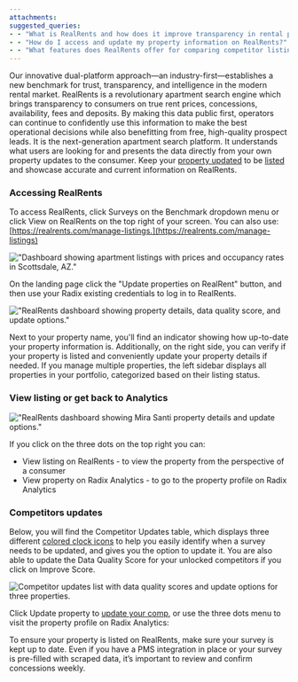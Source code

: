 ```yaml
---
attachments: 
suggested_queries:
- - "What is RealRents and how does it improve transparency in rental pricing?"
- - "How do I access and update my property information on RealRents?"
- - "What features does RealRents offer for comparing competitor listings?"
---
```

Our innovative dual-platform approach—an industry-first—establishes a new benchmark for trust, transparency, and intelligence in the modern rental market. RealRents is a revolutionary apartment search engine which brings transparency to consumers on true rent prices, concessions, availability, fees and deposits. By making this data public first, operators can continue to confidently use this information to make the best operational decisions while also benefitting from free, high-quality prospect leads. It is the next-generation apartment search platform. It understands what users are looking for and presents the data directly from your own property updates to the consumer. Keep your [property updated](https://help.radix.com/hc/en-us/articles/32792982682637-Updating-Property-Surveys) to be [listed](https://help.radix.com/hc/en-us/articles/33008615394701-Understanding-Listed-vs-Unlisted-Property-Status-on-RealRents) and showcase accurate and current information on RealRents.

### Accessing RealRents

To access RealRents, click Surveys on the Benchmark dropdown menu or click View on RealRents on the top right of your screen. You can also use: [https://realrents.com/manage-listings.](https://realrents.com/manage-listings)

!["Dashboard showing apartment listings with prices and occupancy rates in Scottsdale, AZ."](attachments/32850422896909.png)

On the landing page click the "Update properties on RealRent" button, and then use your Radix existing credentials to log in to RealRents.

!["RealRents dashboard showing property details, data quality score, and update options."](attachments/32840920086413.png)

Next to your property name, you'll find an indicator showing how up-to-date your property information is. Additionally, on the right side, you can verify if your property is listed and conveniently update your property details if needed. If you manage multiple properties, the left sidebar displays all properties in your portfolio, categorized based on their listing status.

### View listing or get back to Analytics

!["RealRents dashboard showing Mira Santi property details and update options."](attachments/32850734238093.png)

If you click on the three dots on the top right you can:

* View listing on RealRents - to view the property from the perspective of a consumer
* View property on Radix Analytics - to go to the property profile on Radix Analytics

### Competitors updates

Below, you will find the Competitor Updates table, which displays three different [colored clock icons](https://help.radix.com/hc/en-us/articles/26325272809997-Understanding-Clock-Colors) to help you easily identify when a survey needs to be updated, and gives you the option to update it. You are also able to update the Data Quality Score for your unlocked competitors if you click on Improve Score.

![Competitor updates list with data quality scores and update options for three properties.](attachments/32850729724429.png)

Click Update property to [update your comp](https://help.radix.com/hc/en-us/articles/32794149676173-Updating-Competitor-Surveys), or use the three dots menu to visit the property profile on Radix Analytics:

To ensure your property is listed on RealRents, make sure your survey is kept up to date. Even if you have a PMS integration in place or your survey is pre-filled with scraped data, it’s important to review and confirm concessions weekly.